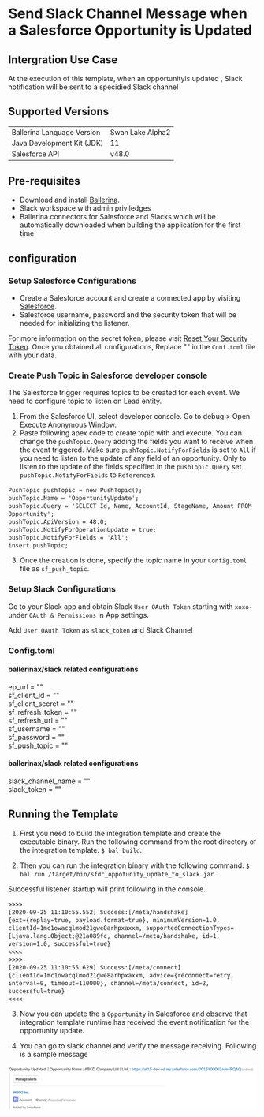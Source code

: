 # Send Slack Channel Message when a Salesforce Opportunity is Updated

## Intergration Use Case
At the execution of this template, when an opportunityis updated , Slack notification will be sent to a specidied Slack channel

## Supported Versions

<table>
  <tr>
   <td>Ballerina Language Version
   </td>
   <td>Swan Lake Alpha2
   </td>
  </tr>
  <tr>
   <td>Java Development Kit (JDK) 
   </td>
   <td>11
   </td>
  </tr>
  <tr>
   <td>Salesforce API 
   </td>
   <td>v48.0
   </td>
  </tr>
</table>


## Pre-requisites
* Download and install [Ballerina](https://ballerinalang.org/downloads/).
* Slack workspace with admin priviledges
* Ballerina connectors for Salesforce and Slacks which will be automatically downloaded when building the application for the first time


## configuration
### Setup Salesforce Configurations
* Create a Salesforce account and create a connected app by visiting [Salesforce](https://www.salesforce.com). 
* Salesforce username, password and the security token that will be needed for initializing the listener. 

For more information on the secret token, please visit [Reset Your Security Token](https://help.salesforce.com/articleView?id=user_security_token.htm&type=5).
Once you obtained all configurations, Replace "" in the `Conf.toml` file with your data.

### Create Push Topic in Salesforce developer console

The Salesforce trigger requires topics to be created for each event. We need to configure topic to listen on Lead entity.

1. From the Salesforce UI, select developer console. Go to debug > Open Execute Anonymous Window. 
2. Paste following apex code to create topic with <OpportunityUpdate> and execute. You can change the `pushTopic.Query` adding the fields you want to receive when the event triggered. Make sure `pushTopic.NotifyForFields` is set to `All` if you need to listen to the update of any field of an opportunity. Only to listen to the update of the fields specified in the `pushTopic.Query` set `pushTopic.NotifyForFields` to `Referenced`. 
```apex
PushTopic pushTopic = new PushTopic();
pushTopic.Name = 'OpportunityUpdate';
pushTopic.Query = 'SELECT Id, Name, AccountId, StageName, Amount FROM Opportunity';
pushTopic.ApiVersion = 48.0;
pushTopic.NotifyForOperationUpdate = true;
pushTopic.NotifyForFields = 'All';
insert pushTopic;
```
3. Once the creation is done, specify the topic name in your `Config.toml` file as `sf_push_topic`.

### Setup Slack Configurations
Go to your Slack app and obtain Slack `User OAuth Token` starting with `xoxo-` under `OAuth & Permissions` in App settings. 

Add `User OAuth Token` as `slack_token` and Slack Channel 

### Config.toml 

#### ballerinax/slack related configurations 

ep_url = ""   
sf_client_id = ""   
sf_client_secret = ""  
sf_refresh_token = ""  
sf_refresh_url = ""  
sf_username = ""  
sf_password = ""  
sf_push_topic = ""  


#### ballerinax/slack related configurations  

slack_channel_name = ""  
slack_token = ""  

## Running the Template

1. First you need to build the integration template and create the executable binary. Run the following command from the root directory of the integration template. 
`$ bal build`. 

2. Then you can run the integration binary with the following command. 
`$ bal run /target/bin/sfdc_oppotunity_update_to_slack.jar`. 

Successful listener startup will print following in the console.
```
>>>>
[2020-09-25 11:10:55.552] Success:[/meta/handshake]
{ext={replay=true, payload.format=true}, minimumVersion=1.0, clientId=1mc1owacqlmod21gwe8arhpxaxxm, supportedConnectionTypes=[Ljava.lang.Object;@21a089fc, channel=/meta/handshake, id=1, version=1.0, successful=true}
<<<<
>>>>
[2020-09-25 11:10:55.629] Success:[/meta/connect]
{clientId=1mc1owacqlmod21gwe8arhpxaxxm, advice={reconnect=retry, interval=0, timeout=110000}, channel=/meta/connect, id=2, successful=true}
<<<<
```

3. Now you can update the a `Opportunity` in Salesforce and observe that integration template runtime has received the event notification for the opportunity update.

4. You can go to slack channel and verify the message receiving. Following is a sample message 

![Sample Slack Notification](../sfdc_opportunity_update_to_slack/docs/images/opp_update.png?raw=true)
 